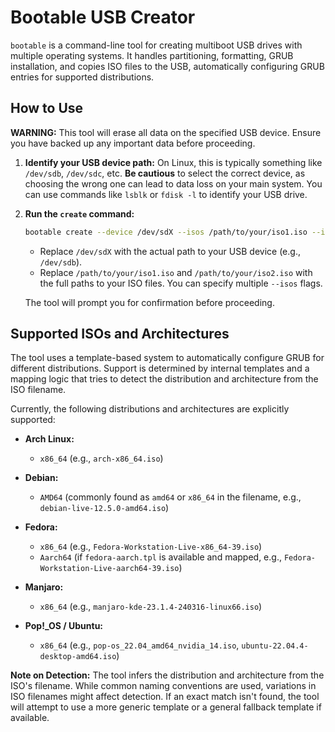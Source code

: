 # Bootable USB Creator

`bootable` is a command-line tool for creating multiboot USB drives with multiple operating systems. It handles partitioning, formatting, GRUB installation, and copies ISO files to the USB, automatically configuring GRUB entries for supported distributions.

## How to Use

**WARNING:** This tool will erase all data on the specified USB device. Ensure you have backed up any important data before proceeding.

1.  **Identify your USB device path:**
    On Linux, this is typically something like `/dev/sdb`, `/dev/sdc`, etc. **Be cautious** to select the correct device, as choosing the wrong one can lead to data loss on your main system. You can use commands like `lsblk` or `fdisk -l` to identify your USB drive.

2.  **Run the `create` command:**

    ```bash
    bootable create --device /dev/sdX --isos /path/to/your/iso1.iso --isos /path/to/your/iso2.iso
    ```

    *   Replace `/dev/sdX` with the actual path to your USB device (e.g., `/dev/sdb`).
    *   Replace `/path/to/your/iso1.iso` and `/path/to/your/iso2.iso` with the full paths to your ISO files. You can specify multiple `--isos` flags.

    The tool will prompt you for confirmation before proceeding.

## Supported ISOs and Architectures

The tool uses a template-based system to automatically configure GRUB for different distributions. Support is determined by internal templates and a mapping logic that tries to detect the distribution and architecture from the ISO filename.

Currently, the following distributions and architectures are explicitly supported:

*   **Arch Linux:**
    *   `x86_64` (e.g., `arch-x86_64.iso`)

*   **Debian:**
    *   `AMD64` (commonly found as `amd64` or `x86_64` in the filename, e.g., `debian-live-12.5.0-amd64.iso`)

*   **Fedora:**
    *   `x86_64` (e.g., `Fedora-Workstation-Live-x86_64-39.iso`)
    *   `Aarch64` (if `fedora-aarch.tpl` is available and mapped, e.g., `Fedora-Workstation-Live-aarch64-39.iso`)

*   **Manjaro:**
    *   `x86_64` (e.g., `manjaro-kde-23.1.4-240316-linux66.iso`)

*   **Pop!_OS / Ubuntu:**
    *   `x86_64` (e.g., `pop-os_22.04_amd64_nvidia_14.iso`, `ubuntu-22.04.4-desktop-amd64.iso`)

**Note on Detection:** The tool infers the distribution and architecture from the ISO's filename. While common naming conventions are used, variations in ISO filenames might affect detection. If an exact match isn't found, the tool will attempt to use a more generic template or a general fallback template if available.
